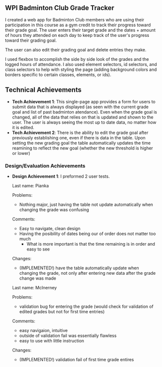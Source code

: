 
## WPI Badminton Club Grade Tracker
I created a web app for Badminton Club members who are using their participation in this course as a gym credit to track their progress toward their grade goal.  The user enters their target grade and the dates + amount of hours they attended on each day to keep track of the user's progress toward their grading goal. 

The user can also edit their grading goal and delete entries they make. 

I used flexbox to accomplish the side by side look of the grades and the logged hours of attendance. I also used element selectors, id selectors, and class selectors to help with styling the page (adding background colors and borders specific to certain classes, elements, or ids).

## Technical Achievements
- **Tech Achievement 1**: 
    This single-page app provides a form for users to submit data that is always displayed (as seen with the current grade goal and list of past badminton atendance). Even when the grade goal is changed, all of the data that relies on that is 
    updated and shown to the user. The user is always seeing the most up to date data, no matter how it is edited.
- **Tech Achievement 2**: 
    There is the ability to edit the grade goal after previously establishing one, even if there is data in the table. Upon setting the new grading goal the table automatically updates the time reamining to reflect the new goal (whether the new threshold is higher or lower)

### Design/Evaluation Achievements
- **Design Achievement 1**: 
    I preformed 2 user tests.

    Last name: Pianka

    Problems:
    - Nothing major, just having the table not update automatically when changing the grade was confusing 

    Comments:
    - Easy to navigate, clean design
    - Having the posibility of dates being our of order does not matter too much 
        - What is more important is that the time remaining is in order and easy to see
    
    Changes:
    - (IMPLEMENTED!) have the table automatically update when changing the grade, not only after entering new data after the grade change was made


    Last name: McInerney

    Problems:
    - validation bug for entering the grade (would check for validation of edited grades but not for first time entries)

    Comments:
    - easy navigaion, intuitive
    - outside of validation fail was essentially flawless
    - easy to use with little instruction

    Changes:
    - (IMPLEMENTED!) validation fail of first time grade entires


